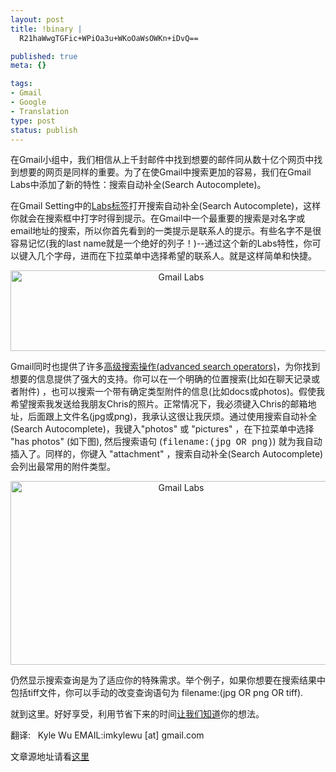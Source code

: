 ```yaml
--- 
layout: post
title: !binary |
  R21haWwgTGFic+WPiOa3u+WKoOaWsOWKn+iDvQ==

published: true
meta: {}

tags: 
- Gmail
- Google
- Translation
type: post
status: publish
---
```

在Gmail小组中，我们相信从上千封邮件中找到想要的邮件同从数十亿个网页中找到想要的网页是同样的重要。为了在使Gmail中搜索更加的容易，我们在Gmail Labs中添加了新的特性：搜索自动补全(Search Autocomplete)。

在Gmail Setting中的<a title="Gmail Labs" href="http://mail.google.com/mail/?ui=2&fs=1&view=pu&st=labs" target="_blank">Labs标签</a>打开搜索自动补全(Search Autocomplete)，这样你就会在搜索框中打字时得到提示。在Gmail中一个最重要的搜索是对名字或email地址的搜索，所以你首先看到的一类提示是联系人的提示。有些名字不是很容易记忆(我的last name就是一个绝好的列子！)--通过这个新的Labs特性，你可以键入几个字母，进而在下拉菜单中选择希望的联系人。就是这样简单和快捷。
<p style="text-align: center;"><img class=" aligncenter" title="Gmail Labs" src="http://farm4.static.flickr.com/3613/3408172813_1e78478b4f_o.jpg" alt="Gmail Labs" width="530" height="129" /></p>

Gmail同时也提供了许多<a href="http://mail.google.com/support/bin/answer.py?answer=7190&topic=12796">高级搜索操作(advanced search operators)</a>，为你找到想要的信息提供了强大的支持。你可以在一个明确的位置搜索(比如在聊天记录或者附件) ，也可以搜索一个带有确定类型附件的信息(比如docs或photos)。假使我希望搜索我发送给我朋友Chris的照片。正常情况下，我必须键入Chris的邮箱地址，后面跟上文件名(jpg或png)，我承认这很让我厌烦。通过使用搜索自动补全(Search Autocomplete)，我键入"photos" 或 "pictures" ，在下拉菜单中选择 "has photos" (如下图), 然后搜索语句 (<span style="font-family: courier;">filename:(jpg OR png)</span>) 就为我自动插入了。同样的，你键入 "attachment" ，搜索自动补全(Search Autocomplete)会列出最常用的附件类型。
<p style="text-align: center;"><img class=" aligncenter" title="Gmail Labs" src="http://farm4.static.flickr.com/3361/3408172829_5e57e97808_o.jpg" alt="Gmail Labs" width="530" height="294" /></p>

仍然显示搜索查询是为了适应你的特殊需求。举个例子，如果你想要在搜索结果中包括tiff文件，你可以手动的改变查询语句为 filename:(jpg OR png OR tiff).

就到这里。好好享受，利用节省下来的时间<a title="Gmail Labs" href="http://groups.google.com/group/gmail-labs-help-search-autocomplete" target="_blank">让我们知道</a>你的想法。

翻译:   Kyle Wu
EMAIL:imkylewu [at] gmail.com

文章源地址请看<a title="Gmail" href="http://gmailblog.blogspot.com/2009/04/new-in-labs-gmail-search-made-easier.html" target="_blank">这里</a>
